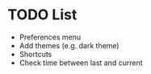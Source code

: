 # TODO List

* Preferences menu
* Add themes (e.g. dark theme)
* Shortcuts
* Check time between last and current
